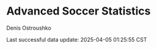 # Advanced Soccer Statistics
Denis Ostroushko

<!-- gfm -->

Last successful data update: 2025-04-05 01:25:55 CST
